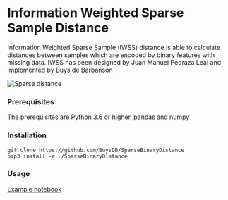 # Information Weighted Sparse Sample Distance

Information Weighted Sparse Sample  (IWSS) distance is able to calculate distances between samples which are encoded by binary features with missing data.
IWSS has been designed by Juan Manuel Pedraza Leal and implemented by Buys de Barbanson

<img alt="Sparse distance" src="http://buysdb.nl/images/ext/sparseDist.png">

### Prerequisites

The prerequisites are Python 3.6 or higher, pandas and numpy

### Installation
```
git clone https://github.com/BuysDB/SparseBinaryDistance
pip3 install -e ./SparseBinaryDistance
```

### Usage
[Example notebook](https://github.com/BuysDB/SparseBinaryDistance/blob/master/notebooks/Sparse%20binary%20distance%20examples.ipynb)
